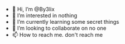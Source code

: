 - 👋 Hi, I’m @By3lix
- 👀 I’m interested in nothing
- 🌱 I’m currently learning some secret things
- 💞️ I’m looking to collaborate on no one
- 📫 How to reach me. don't reach me

<!---
By3lix/By3lix is a ✨ special ✨ repository because its `README.md` (this file) appears on your GitHub profile.
You can click the Preview link to take a look at your changes.
--->
